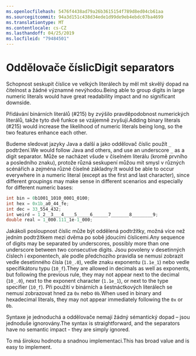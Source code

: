 ```yaml
---
ms.openlocfilehash: 5476f4438ad79a26b3615154f789d8ed04cb61aa
ms.sourcegitcommit: 94a3d151c438d34ede1d99de9eb4ebdc07ba4699
ms.translationtype: MT
ms.contentlocale: cs-CZ
ms.lasthandoff: 04/25/2019
ms.locfileid: "79484501"
---
```

# <a name="digit-separators"></a><span data-ttu-id="1f235-101">Oddělovače číslic</span><span class="sxs-lookup"><span data-stu-id="1f235-101">Digit separators</span></span>

<span data-ttu-id="1f235-102">Schopnost seskupit číslice ve velkých literálech by měl mít skvělý dopad na čitelnost a žádné významné nevýhodou.</span><span class="sxs-lookup"><span data-stu-id="1f235-102">Being able to group digits in large numeric literals would have great readability impact and no significant downside.</span></span> 

<span data-ttu-id="1f235-103">Přidávání binárních literálů (#215) by zvýšilo pravděpodobnost numerických literálů, takže tyto dvě funkce se vzájemně zvyšují.</span><span class="sxs-lookup"><span data-stu-id="1f235-103">Adding binary literals (#215) would increase the likelihood of numeric literals being long, so the two features enhance each other.</span></span> 

<span data-ttu-id="1f235-104">Budeme sledovat jazyky Java a další a jako oddělovač číslic použít `_` podtržení.</span><span class="sxs-lookup"><span data-stu-id="1f235-104">We would follow Java and others, and use an underscore `_` as a digit separator.</span></span> <span data-ttu-id="1f235-105">Může se nacházet všude v číselném literálu (kromě prvního a posledního znaku), protože různá seskupení můžou mít smysl v různých scénářích a zejména různé číselné základny:</span><span class="sxs-lookup"><span data-stu-id="1f235-105">It would be able to occur everywhere in a numeric literal (except as the first and last character), since different groupings may make sense in different scenarios and especially for different numeric bases:</span></span>

```csharp
int bin = 0b1001_1010_0001_0100;
int hex = 0x1b_a0_44_fe;
int dec = 33_554_432;
int weird = 1_2__3___4____5_____6______7_______8________9;
double real = 1_000.111_1e-1_000;
```

<span data-ttu-id="1f235-106">Jakákoli posloupnost číslic může být oddělená podtržítky, možná více než jedním podtržítkem mezi dvěma po sobě jdoucími číslicemi.</span><span class="sxs-lookup"><span data-stu-id="1f235-106">Any sequence of digits may be separated by underscores, possibly more than one underscore between two consecutive digits.</span></span> <span data-ttu-id="1f235-107">Jsou povoleny v desetinných číslech i exponentech, ale podle předchozího pravidla se nemusí zobrazit vedle desetinného čísla (`10_.0`), vedle znaku exponentu (`1.1e_1`) nebo vedle specifikátoru typu (`10_f`).</span><span class="sxs-lookup"><span data-stu-id="1f235-107">They are allowed in decimals as well as exponents, but following the previous rule, they may not appear next to the decimal (`10_.0`), next to the exponent character (`1.1e_1`), or next to the type specifier (`10_f`).</span></span> <span data-ttu-id="1f235-108">Při použití v binárních a šestnáctkových literálech se nemusí zobrazovat hned za `0x` nebo `0b`.</span><span class="sxs-lookup"><span data-stu-id="1f235-108">When used in binary and hexadecimal literals, they may not appear immediately following the `0x` or `0b`.</span></span>

<span data-ttu-id="1f235-109">Syntaxe je jednoduchá a oddělovače nemají žádný sémantický dopad – jsou jednoduše ignorovány.</span><span class="sxs-lookup"><span data-stu-id="1f235-109">The syntax is straightforward, and the separators have no semantic impact - they are simply ignored.</span></span>

<span data-ttu-id="1f235-110">To má širokou hodnotu a snadnou implementaci.</span><span class="sxs-lookup"><span data-stu-id="1f235-110">This has broad value and is easy to implement.</span></span>
